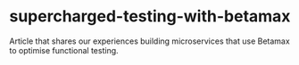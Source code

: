 supercharged-testing-with-betamax
=================================

Article that shares our experiences building microservices that use Betamax to optimise functional testing.
